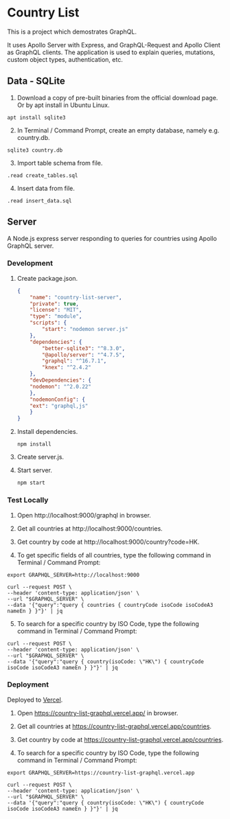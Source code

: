 # Country List

This is a project which demostrates GraphQL.

It uses Apollo Server with Express, and GraphQL-Request and Apollo Client as GraphQL clients. The application is used to explain queries, mutations, custom object types, authentication, etc.


## Data - SQLite

1. Download a copy of pre-built binaries from the official download page. Or by apt install in Ubuntu Linux.

```shell
apt install sqlite3
```

2. In Terminal / Command Prompt, create an empty database, namely e.g. country.db.

```shell
sqlite3 country.db
```

3. Import table schema from file.

```shell
.read create_tables.sql
```

4. Insert data from file.

```shell
.read insert_data.sql
```

## Server

A Node.js express server responding to queries for countries using Apollo GraphQL server.

### Development

1. Create package.json.

    ```json
    {
        "name": "country-list-server",
        "private": true,
        "license": "MIT",
        "type": "module",
        "scripts": {
            "start": "nodemon server.js"
        },
        "dependencies": {
            "better-sqlite3": "^8.3.0",
            "@apollo/server": "^4.7.5",
            "graphql": "^16.7.1",
            "knex": "^2.4.2"
        },
        "devDependencies": {
        "nodemon": "^2.0.22"
        },
        "nodemonConfig": {
        "ext": "graphql,js"
        }
    }
    ```

2. Install dependencies.

    ```shell
    npm install
    ```

3. Create server.js.

4. Start server.

    ```shell
    npm start
    ```

### Test Locally

1. Open http://localhost:9000/graphql in browser.

2. Get all countries at http://localhost:9000/countries.

3. Get country by code at http://localhost:9000/country?code=HK.

4. To get specific fields of all countries, type the following command in Terminal / Command Prompt:

```shell
export GRAPHQL_SERVER=http://localhost:9000

curl --request POST \
--header 'content-type: application/json' \
--url "$GRAPHQL_SERVER" \
--data '{"query":"query { countries { countryCode isoCode isoCodeA3 nameEn } }"}' | jq
```

5. To search for a specific country by ISO Code, type the following command in Terminal / Command Prompt:

```shell
curl --request POST \
--header 'content-type: application/json' \
--url "$GRAPHQL_SERVER" \
--data '{"query":"query { country(isoCode: \"HK\") { countryCode isoCode isoCodeA3 nameEn } }"}' | jq
```

### Deployment

Deployed to [Vercel](https://country-list-graphql.vercel.app/).

1. Open https://country-list-graphql.vercel.app/ in browser.

2. Get all countries at https://country-list-graphql.vercel.app/countries.

3. Get country by code at https://country-list-graphql.vercel.app/countries.

4. To search for a specific country by ISO Code, type the following command in Terminal / Command Prompt:

```shell
export GRAPHQL_SERVER=https://country-list-graphql.vercel.app

curl --request POST \
--header 'content-type: application/json' \
--url "$GRAPHQL_SERVER" \
--data '{"query":"query { country(isoCode: \"HK\") { countryCode isoCode isoCodeA3 nameEn } }"}' | jq
```
